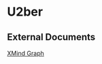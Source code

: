 # U2ber

## External Documents

[XMind Graph](https://drive.google.com/file/d/1aRsDJYjoh9dmNk2-qHiiOxXRG3G8mJf6/view?usp=sharng)


